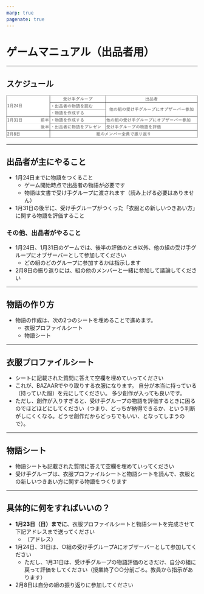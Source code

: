 ```yaml
---
marp: true
pagenate: true
---
```


# ゲームマニュアル（出品者用）

---
## スケジュール

![](pictures/schedule.png)


---
## 出品者が主にやること
* 1月24日までに物語をつくること
  * ゲーム開始時点で出品者の物語が必要です
  * 物語は文書で受け手グループに渡されます（読み上げる必要はありません）
* 1月31日の後半に、受け手グループがつくった「衣服との新しいつきあい方」に関する物語を評価すること

### その他、出品者がやること
* 1月24日、1月31日のゲームでは、後半の評価のとき以外、他の組の受け手グループにオブザーバーとして参加してください
  * どの組のどのグループに参加するかは指示します
* 2月8日の振り返りには、組の他のメンバーと一緒に参加して議論してください


---
## 物語の作り方
* 物語の作成は、次の2つのシートを埋めることで進めます。
  * 衣服プロファイルシート
  * 物語シート

---
## 衣服プロファイルシート
* シートに記載された質問に答えて空欄を埋めていってください
* これが、BAZAARでやり取りする衣服になります。
自分が本当に持っている（持っていた服）を元にしてください。
多少創作が入っても良いです。
* ただし、創作が入りすぎると、受け手グループの物語を評価するときに困るのでほどほどにしてください（つまり、どっちが納得できるか、という判断がしにくくなる。どうせ創作だからどっちでもいい、となってしまうので）。

---
## 物語シート
* 物語シートも記載された質問に答えて空欄を埋めていってください
* 受け手グループは、衣服プロファイルシートと物語シートを読んで、衣服との新しいつきあい方に関する物語をつくります



---
## 具体的に何をすればいいの？
* **1月23日（日）までに**、衣服プロファイルシートと物語シートを完成させて下記アドレスまで送ってください
  * （アドレス）
* 1月24日、31日は、○組の受け手グループAにオブザーバーとして参加してください
  * ただし、1月31日は、受け手グループの物語評価のときだけ、自分の組に戻って評価をしてください（授業終了○○分前ごろ。教員から指示があります）   
* 2月8日は自分の組の振り返りに参加してください